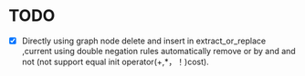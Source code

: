 # TODO

- [x] Directly using graph node delete and insert in extract_or_replace ,current using double negation rules automatically remove or by and and not (not support equal init operator(+,*，！)cost).